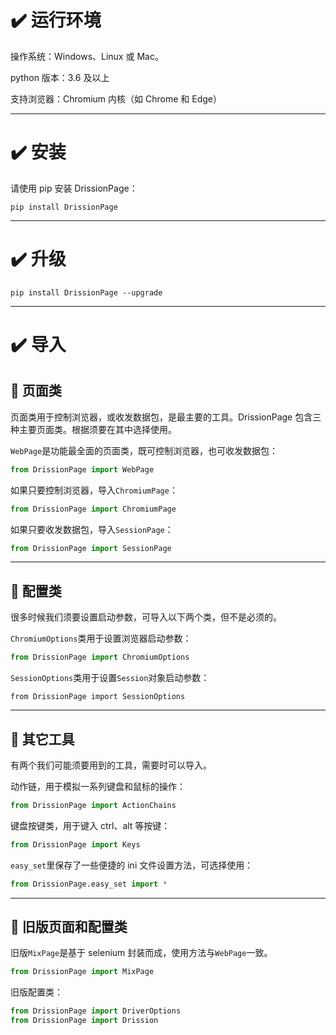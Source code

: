 # ✔️ 运行环境

操作系统：Windows、Linux 或 Mac。

python 版本：3.6 及以上

支持浏览器：Chromium 内核（如 Chrome 和 Edge）

---

# ✔️ 安装

请使用 pip 安装 DrissionPage：

```console
pip install DrissionPage
```

---

# ✔️ 升级

```console
pip install DrissionPage --upgrade
```

---

# ✔️ 导入

## 📍 页面类

页面类用于控制浏览器，或收发数据包，是最主要的工具。DrissionPage 包含三种主要页面类。根据须要在其中选择使用。

`WebPage`是功能最全面的页面类，既可控制浏览器，也可收发数据包：

```python
from DrissionPage import WebPage
```

如果只要控制浏览器，导入`ChromiumPage`：

```python
from DrissionPage import ChromiumPage
```

如果只要收发数据包，导入`SessionPage`：

```python
from DrissionPage import SessionPage
```

---

## 📍 配置类

很多时候我们须要设置启动参数，可导入以下两个类，但不是必须的。

`ChromiumOptions`类用于设置浏览器启动参数：

```python
from DrissionPage import ChromiumOptions
```

`SessionOptions`类用于设置`Session`对象启动参数：

```
from DrissionPage import SessionOptions
```

---

## 📍 其它工具

有两个我们可能须要用到的工具，需要时可以导入。

动作链，用于模拟一系列键盘和鼠标的操作：

```python
from DrissionPage import ActionChains
```

键盘按键类，用于键入 ctrl、alt 等按键：

```python
from DrissionPage import Keys
```

`easy_set`里保存了一些便捷的 ini 文件设置方法，可选择使用：

```python
from DrissionPage.easy_set import *
```

---

## 📍 旧版页面和配置类

旧版`MixPage`是基于 selenium 封装而成，使用方法与`WebPage`一致。

```python
from DrissionPage import MixPage
```

旧版配置类：

```python
from DrissionPage import DriverOptions
from DrissionPage import Drission
```
